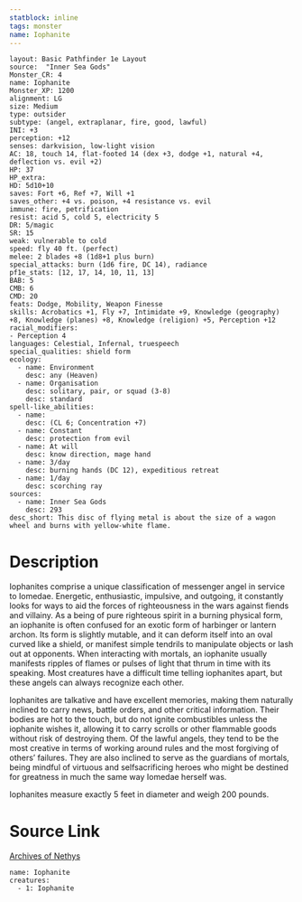 ```yaml
---
statblock: inline
tags: monster
name: Iophanite
---
```

```statblock
layout: Basic Pathfinder 1e Layout
source:  "Inner Sea Gods"
Monster_CR: 4
name: Iophanite
Monster_XP: 1200
alignment: LG
size: Medium
type: outsider
subtype: (angel, extraplanar, fire, good, lawful)
INI: +3
perception: +12
senses: darkvision, low-light vision
AC: 18, touch 14, flat-footed 14 (dex +3, dodge +1, natural +4, deflection vs. evil +2)
HP: 37
HP_extra: 
HD: 5d10+10
saves: Fort +6, Ref +7, Will +1
saves_other: +4 vs. poison, +4 resistance vs. evil
immune: fire, petrification
resist: acid 5, cold 5, electricity 5
DR: 5/magic
SR: 15
weak: vulnerable to cold
speed: fly 40 ft. (perfect)
melee: 2 blades +8 (1d8+1 plus burn)
special_attacks: burn (1d6 fire, DC 14), radiance
pf1e_stats: [12, 17, 14, 10, 11, 13]
BAB: 5
CMB: 6
CMD: 20
feats: Dodge, Mobility, Weapon Finesse
skills: Acrobatics +1, Fly +7, Intimidate +9, Knowledge (geography) +8, Knowledge (planes) +8, Knowledge (religion) +5, Perception +12
racial_modifiers:
- Perception 4
languages: Celestial, Infernal, truespeech
special_qualities: shield form
ecology:
  - name: Environment
    desc: any (Heaven)
  - name: Organisation
    desc: solitary, pair, or squad (3-8)
    desc: standard
spell-like_abilities:
  - name:
    desc: (CL 6; Concentration +7)
  - name: Constant
    desc: protection from evil
  - name: At will
    desc: know direction, mage hand
  - name: 3/day
    desc: burning hands (DC 12), expeditious retreat
  - name: 1/day
    desc: scorching ray
sources:
  - name: Inner Sea Gods
    desc: 293
desc_short: This disc of flying metal is about the size of a wagon wheel and burns with yellow-white flame.
```
# Description
Iophanites comprise a unique classification of messenger angel in service to Iomedae. Energetic, enthusiastic, impulsive, and outgoing, it constantly looks for ways to aid the forces of righteousness in the wars against fiends and villainy. As a being of pure righteous spirit in a burning physical form, an iophanite is often confused for an exotic form of harbinger or lantern archon. Its form is slightly mutable, and it can deform itself into an oval curved like a shield, or manifest simple tendrils to manipulate objects or lash out at opponents. When interacting with mortals, an iophanite usually manifests ripples of flames or pulses of light that thrum in time with its speaking. Most creatures have a difficult time telling iophanites apart, but these angels can always recognize each other.

Iophanites are talkative and have excellent memories, making them naturally inclined to carry news, battle orders, and other critical information. Their bodies are hot to the touch, but do not ignite combustibles unless the iophanite wishes it, allowing it to carry scrolls or other flammable goods without risk of destroying them. Of the lawful angels, they tend to be the most creative in terms of working around rules and the most forgiving of others’ failures. They are also inclined to serve as the guardians of mortals, being mindful of virtuous and selfsacrificing heroes who might be destined for greatness in much the same way Iomedae herself was.

Iophanites measure exactly 5 feet in diameter and weigh 200 pounds.
# Source Link
[Archives of Nethys](https://aonprd.com/MonsterDisplay.aspx?ItemName=Iophanite)
```encounter-table
name: Iophanite
creatures:
  - 1: Iophanite
```
